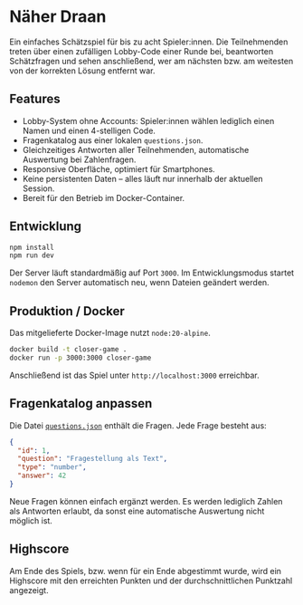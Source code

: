 # Näher Draan

Ein einfaches Schätzspiel für bis zu acht Spieler:innen. Die Teilnehmenden treten über einen zufälligen Lobby-Code einer Runde bei, beantworten Schätzfragen und sehen anschließend, wer am nächsten bzw. am weitesten von der korrekten Lösung entfernt war.

## Features

- Lobby-System ohne Accounts: Spieler:innen wählen lediglich einen Namen und einen 4-stelligen Code.
- Fragenkatalog aus einer lokalen `questions.json`.
- Gleichzeitiges Antworten aller Teilnehmenden, automatische Auswertung bei Zahlenfragen.
- Responsive Oberfläche, optimiert für Smartphones.
- Keine persistenten Daten – alles läuft nur innerhalb der aktuellen Session.
- Bereit für den Betrieb im Docker-Container.

## Entwicklung

```bash
npm install
npm run dev
```

Der Server läuft standardmäßig auf Port `3000`. Im Entwicklungsmodus startet `nodemon` den Server automatisch neu, wenn Dateien geändert werden.

## Produktion / Docker

Das mitgelieferte Docker-Image nutzt `node:20-alpine`.

```bash
docker build -t closer-game .
docker run -p 3000:3000 closer-game
```

Anschließend ist das Spiel unter `http://localhost:3000` erreichbar.

## Fragenkatalog anpassen

Die Datei [`questions.json`](./questions.json) enthält die Fragen. Jede Frage besteht aus:

```json
{
  "id": 1,
  "question": "Fragestellung als Text",
  "type": "number",
  "answer": 42
}
```

Neue Fragen können einfach ergänzt werden. Es werden lediglich Zahlen als Antworten erlaubt, da sonst eine automatische Auswertung nicht möglich ist.


## Highscore
Am Ende des Spiels, bzw. wenn für ein Ende abgestimmt wurde, wird ein Highscore mit den erreichten Punkten und der durchschnittlichen Punktzahl angezeigt.

